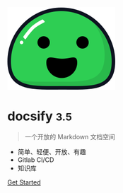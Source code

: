 ![logo](../../_media/icon.svg)

# docsify <small>3.5</small>

> 一个开放的 Markdown 文档空间

- 简单、轻便、开放、有趣
- Gitlab CI/CD
- 知识库

[Get Started](/zh-cn/home2/readme.md)
